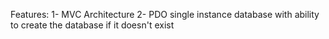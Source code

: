 Features:
1- MVC Architecture
2- PDO single instance database with ability to create the database if it doesn't exist